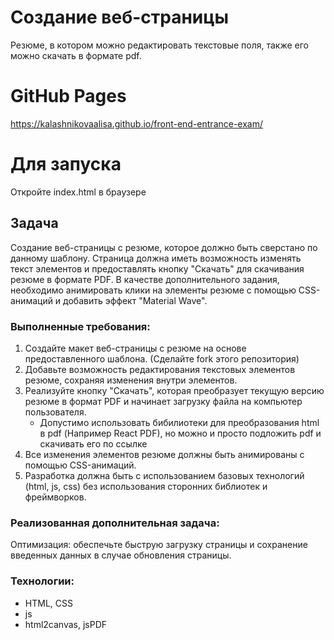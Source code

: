 
# Создание веб-страницы
Резюме, в котором можно редактировать текстовые поля, также его можно скачать в формате pdf.

# GitHub Pages
https://kalashnikovaalisa.github.io/front-end-entrance-exam/

# Для запуска 
Откройте index.html в браузере

## Задача

Создание веб-страницы с резюме, которое должно быть сверстано по данному шаблону. Страница должна иметь возможность изменять текст элементов и предоставлять кнопку "Скачать" для скачивания резюме в формате PDF. В качестве дополнительного задания, необходимо анимировать клики на элементы резюме с помощью CSS-анимаций и добавить эффект "Material Wave".

### Выполненные требования:

1. Создайте макет веб-страницы с резюме на основе предоставленного шаблона. (Сделайте fork этого репозитория)
2. Добавьте возможность редактирования текстовых элементов резюме, сохраняя изменения внутри элементов.
3. Реализуйте кнопку "Скачать", которая преобразует текущую версию резюме в формат PDF и начинает загрузку файла на компьютер пользователя.
   - Допустимо использовать бибилиотеки для преобразования html в pdf (Например React PDF), но можно и просто подложить pdf и скачивать его по ссылке
4. Все изменения элементов резюме должны быть анимированы с помощью CSS-анимаций.
5. Разработка должна быть с использованием базовых технологий (html, js, css) без использования сторонних библиотек и фреймворков.

### Реализованная дополнительная задача:
Оптимизация: обеспечьте быструю загрузку страницы и сохранение введенных данных в случае обновления страницы.


### Технологии:
- HTML, CSS
- js
- html2canvas, jsPDF
